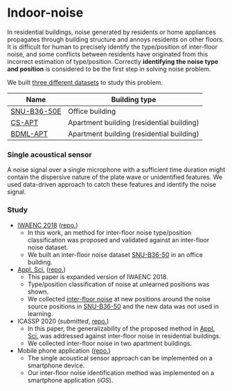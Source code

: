 # Indoor-noise

In residential buildings, noise generated by residents or home appliances propagates through building structure and annoys residents on other floors. It is difficult for human to precisely identify the type/position of inter-floor noise, and some conflicts between residents have originated from this incorrect estimation of type/position. Correctly **identifying the noise type and position** is considered to be the first step in solving noise problem.

We built [three different datasets](https://github.com/yodacatmeow/indoor-noise/tree/master/indoor-noise-set) to study this problem.

| Name                                                         | Building type                             |
| ------------------------------------------------------------ | ----------------------------------------- |
| [SNU-B36-50E](https://github.com/yodacatmeow/indoor-noise/tree/master/indoor-noise-set/SNU-B36-50E) | Office building                           |
| [CS-APT](https://github.com/yodacatmeow/indoor-noise/tree/master/indoor-noise-set/CS-APT) | Apartment building (residential building) |
| [BDML-APT]( https://github.com/yodacatmeow/indoor-noise/tree/master/indoor-noise-set/BDML-APT) | Apartment building (residential building) |



### Single acoustical sensor

A noise signal over a single microphone with a sufficient time duration might contain the dispersive nature of the plate wave or unidentified features. We used data-driven approach to catch these features and identify the noise signal. 



### Study

- [IWAENC 2018](https://ieeexplore.ieee.org/abstract/document/8521392) ([repo.](https://github.com/yodacatmeow/VGG16-SNU-B36-50))
  - In this work, an method for inter-floor noise type/position classification was proposed and validated against an inter-floor noise dataset.
  - We built an inter-floor noise dataset [SNU-B36-50](https://github.com/yodacatmeow/SNU-B36-50) in an office building.
- [Appl. Sci.](https://www.mdpi.com/2076-3417/9/18/3735) ([repo.](https://github.com/yodacatmeow/indoor-noise/tree/master/inter-floor-noise-classification/appl-sci))
  - This paper is expanded version of IWAENC 2018.
  - Type/position classification of noise at unlearned positions was shown.
  - We collected [inter-floor noise](https://github.com/yodacatmeow/indoor-noise/tree/master/indoor-noise-set/SNU-B36-50E) at new positions around the noise source positions in [SNU-B36-50](https://github.com/yodacatmeow/SNU-B36-50)  and the new data was not used in learning.
- ICASSP 2020 (*submitted*, [repo.](https://github.com/yodacatmeow/indoor-noise/tree/master/inter-floor-noise-classification/icassp))
  - In this paper, the generalizability of the proposed method in [Appl. Sci.](https://www.mdpi.com/2076-3417/9/18/3735) was addressed against inter-floor noise in residential buildings.
  - We collected inter-floor noise in two apartment buildings.
- Mobile phone application ([repo.](https://github.com/yodacatmeow/indoor-noise/tree/master/indoor-noise-ios))
  - The single acoustical sensor approach can be implemented on a smartphone device.
  - Our inter-floor noise identification method was implemented on a smartphone application (*iOS*).

